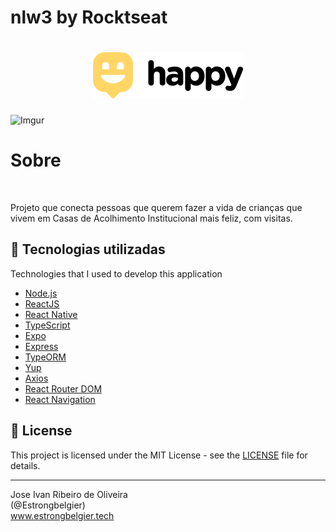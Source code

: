 # nlw3 by Rocktseat

<h1 align="center">
    <img alt="Happy" title="Happy" src=".github/logo.png" />
</h1>

![Imgur](https://i.imgur.com/Ov9JsYA.jpg)
</br>

<h1>Sobre</h1>

</br>
<p>Projeto que conecta pessoas que querem fazer a vida de crianças que vivem em Casas de Acolhimento Institucional mais feliz, com visitas.</p>

## 🚀 Tecnologias utilizadas

Technologies that I used to develop this application

- [Node.js](https://nodejs.org/en/)
- [ReactJS](https://reactjs.org/)
- [React Native](https://reactnative.dev/)
- [TypeScript](https://www.typescriptlang.org/)
- [Expo](https://expo.io/)
- [Express](https://expressjs.com/pt-br/)
- [TypeORM](https://typeorm.io/#/)
- [Yup](https://github.com/jquense/yup)
- [Axios](https://github.com/axios/axios)
- [React Router DOM](https://reacttraining.com/react-router/)
- [React Navigation](https://reactnavigation.org/)

## 📝 License

This project is licensed under the MIT License - see the [LICENSE](LICENSE) file for details.

---

Jose Ivan Ribeiro de Oliveira </br> (@Estrongbelgier) </br>
www.estrongbelgier.tech
